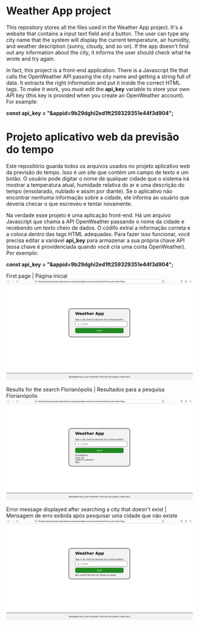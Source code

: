 # Weather App project
This repository stores all the files used in the Weather App project. It's a website that contains a input text field and a button. The user can type any city name that the system will display the current temperature, air humidity, and weather description (sunny, cloudy, and so on). If the app doesn't find out any information about the city, it informs the user should check what he wrote and try again.

In fact, this project is a front-end application. There is a Javascript file that calls the OpenWeather API passing the city name and getting a string full of data. It extracts the right information and put it inside the correct HTML tags. To make it work, you must edit the **api_key** variable to store your own API key (this key is provided when you create an OpenWeather account). For example:

**const api_key = "&appid=9b29dghi2ed1ft259329351e44f3d904";**

# Projeto aplicativo web da previsão do tempo
Este repositório guarda todos os arquivos usados no projeto aplicativo web da previsão do tempo. Isso é um site que contém um campo de texto e um botão. O usuário pode digitar o nome de qualquer cidade que o sistema irá mostrar a temperatura atual, humidade relativa do ar e uma descrição do tempo (ensolarado, nublado e assim por diante). Se o aplicativo não encontrar nenhuma informação sobre a cidade, ele informa ao usuário que deveria checar o que escreveu e tentar novamente.

Na verdade esse projeto é uma aplicação front-end. Há um arquivo Javascript que chama a API OpenWeather passando o nome da cidade e recebendo um texto cheio de dados. O códifo extraí a informação correta e a coloca dentro das tags HTML adequadas. Para fazer isso funcionar, você precisa editar a variável **api_key** para armazenar a sua própria chave API (essa chave é providenciada quando você cria uma conta OpenWeather). Por exemplo:

**const api_key = "&appid=9b29dghi2ed1ft259329351e44f3d904";**

First page | Página inicial
![Screenshot of a first page.](https://github.com/LucasFernandoChannel/weather-app-project/blob/main/screenshots/page01.png)


Results for the search Florianópolis | Resultados para a pesquisa Florianópolis
![Screenshot of the results for the search Florianópolis.](https://github.com/LucasFernandoChannel/weather-app-project/blob/main/screenshots/page02.png)


Error message displayed after searching a city that doesn't exist | Mensagem de erro exibida após pesquisar uma cidade que não existe
![Screenshot of the error message displayed after searching a city that doesn't exist.](https://github.com/LucasFernandoChannel/weather-app-project/blob/main/screenshots/page03.png)
